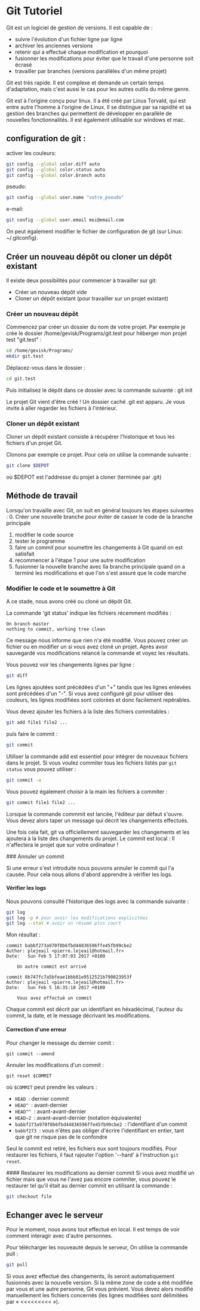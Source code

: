 # Git Tutoriel

Git est un logiciel de gestion de versions. Il est capable de :
- suivre l'évolution d'un fichier ligne par ligne
- archiver les anciennes versions
- retenir qui a effectué chaque modification et pourquoi
- fusionner les modifications pour éviter que le travail d'une personne soit écrasé
- travailler par branches (versions parallèles d'un même projet)

Git est très rapide. Il est complexe et demande un certain temps d'adaptation, mais c'est aussi le
cas pour les autres outils du même genre.

Git est à l'origine conçu pour linux. Il a été créé par Linus Torvald, qui est entre autre l'homme
à l'origine de Linux. Il se distingue par sa rapidité et sa gestion des branches qui permettent de
développer en parallèle de nouvelles fonctionnalités. Il est également utilisable sur windows et mac.

## configuration de git :
activer les couleurs:

```bash
git config --global color.diff auto
git config --global color.status auto
git config --global color.branch auto
```

pseudo:

```bash
git config --global user.name "votre_pseudo"
```
e-mail:

```bash
git config --global user.email moi@email.com
```

On peut également modifier le fichier de configuration de git (sur Linux: ~/.gitconfig).

## Créer un nouveau dépôt ou cloner un dépôt existant
Il existe deux possibilités pour commencer à travailler sur git:
- Créer un nouveau dépôt vide
- Cloner un dépôt existant (pour travailler sur un projet existant)

### Créer un nouveau dépôt
Commencez par créer un dossier du nom de votre projet. Par exemple je crée le dossier /home/gevisk/Programs/git.test
pour héberger mon projet test "git.test" :

```bash
cd /home/gevisk/Programs/
mkdir git.test
```

Déplacez-vous dans le dossier :

```bash
cd git.test
```

Puis initialisez le dépôt dans ce dossier avec la commande suivante :
git init

Le projet Git vient d'être créé ! Un dossier caché .git est apparu. Je vous invite à aller regarder les fichiers
à l'intérieur.

### Cloner un dépôt existant
Cloner un dépôt existant consiste à récupérer l'historique et tous les fichiers d'un projet Git.

Clonons par exemple ce projet. Pour cela on utilise la commande suivante :

```bash
git clone $DEPOT
```
où $DEPOT est l'addresse du projet à cloner (terminée par .git)

## Méthode de travail
Lorsqu'on travaille avec Git, on suit en général toujours les étapes suivantes :
0. Créer une nouvelle branche pour éviter de casser le code de la branche principale
1. modifier le code source
2. tester le programme
3. faire un commit pour soumettre les changements à Git quand on est satisfait
4. recommencer à l'étape 1 pour une autre modification
5. fusionner la nouvelle branche avec lla branche principale quand on a terminé les modifications et que l'on s'est assuré que le code marche

### Modifier le code et le soumettre à Git
A ce stade, nous avons créé ou cloné un dépôt Git.

La commande 'git status' indique les fichiers récemment modifiés :

```
On branch master
nothing to commit, working tree clean
```

Ce message nous informe que rien n'a été modifié. Vous pouvez créer un fichier ou en modifier un si vous avez cloné un projet. Après avoir sauvegardé vos modifications relancé la commande et voyez les résultats.

Vous pouvez voir les changements lignes par ligne :

```bash
git diff
```

Les lignes ajoutées sont précédées d'un "+" tandis que les lignes enlevées sont précédées d'un "-". Si vous avez 
configuré git pour utiliser des couleurs, les lignes modifiées sont colorées et donc facilement repérables.

Vous devez ajouter les fichiers à la liste des fichiers commitables :

```bash
git add file1 file2 ...
```

puis faire le commit :

```bash
git commit
```

Utiliser la commande add est essentiel pour intégrer de nouveaux fichiers dans le projet.
Si vous voulez commiter tous les fichiers listés par ```git status``` vous pouvez utiliser :

```bash
git commit -a
```

Vous pouvez également choisir à la main les fichiers à commiter :
```bash
git commit file1 file2 ...
```

Lorsque la commande commmit est lancée, l'éditeur par défaut s'ouvre. Vous devez alors taper un message qui décrit
les changements effectués.

Une fois cela fait, git va officiellement sauvegarder les changements et les ajoutera à la liste des changements du
projet. Le commit est local : Il n'affectera le projet que sur votre ordinateur !

### Annuler un commit

Si une erreur s'est introduite nous pouvons annuler le commit qui l'a causée. Pour cela nous allons d'abord apprendre
à vérifier les logs.

#### Vérifier les logs
Nous pouvons consulté l'historique des logs avec la commande suivante :

```bash
git log
git log -p # pour avoir les modifications explicitées
git log --stat # avoir un résumé plus court
```

Mon résultat :
```
commit babbf273a970f0b6fbd44836596ffe45fb99cbe2
Author: plejeail <pierre.lejeail@hotmail.fr>
Date:   Sun Feb 5 17:07:03 2017 +0100

    Un autre commit est arrivé

commit 8b747fc7a5bfeae1bbb81e9512521b790023953f
Author: plejeail <pierre.lejeail@hotmail.fr>
Date:   Sun Feb 5 16:35:18 2017 +0100

    Vous avez effectué un commit
```

Chaque commit est décrit par un identifiant en héxadécimal, l'auteur du commit, la date, et le message décrivant les
modifications.

#### Correction d'une erreur
Pour changer le message du dernier comit :

```
git commit --amend
```

Annuler les modifications d'un commit :

```
git reset $COMMIT
```

où ```$COMMIT``` peut prendre les valeurs :
- ```HEAD ```: dernier commit
- ```HEAD^ ```: avant-dernier
- ```HEAD^^ ```: avant-avant-dernier
- ```HEAD~2 ```: avant-avant-dernier (notation équivalente)
- ```babbf273a970f0b6fbd44836596ffe45fb99cbe2 ```: l'identifiant d'un commit
- ```babbf273 ```: vous n'êtes pas obliger d'écrire l'identifiant en entier, tant que git ne risque pas de le confondre


Seul le commit est retiré, les fichiers eux sont toujours modifiés. Pour restaurer les fichiers, il faut rajouter
l'option '--hard' à l'instruction ```git reset```.

#### Restaurer les modifications au dernier commit
Si vous avez modifié un fichier mais que vous ne l'avez pas encore commiter, vous pouvez le restaurer tel qu'il
était au dernier commit en utilisant la commande :
```bash
git checkout file
```

## Echanger avec le serveur
Pour le moment, nous avons tout effectué en local. Il est temps de voir comment interagir avec d'autre personnes.

Pour télécharger les nouveauté depuis le serveur, On utilise la commande pull :
```bash
git pull
```

Si vous avez effectué des changements, ils seront automatiquement fusionnés avec la nouvelle version. Si la même
zone de code a été modifiée par vous et une autre personne, Git vous prévient. Vous devez alors modifié manuellement
les fichiers concernés (les lignes modifiées sont délimitées par « <<<<<<<<< »).
